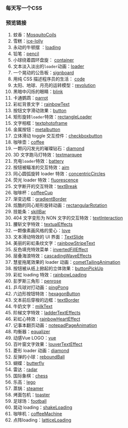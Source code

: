 ### 每天写一个CSS

### 预览链接

1. 蚊香：[MosquitoCoils](https://astak16.github.io/Study-CSS/MosquitoCoils-2018-6-11/index.html)
2. 雪糕：[ice-lolly](https://astak16.github.io/Study-CSS/ice-lolly-2018-6-12/index.html)
3. 永动的牛顿摆  ：[loading](https://astak16.github.io/Study-CSS/loading-2018-6-13/index.html)
4. 铅笔：[pencil](https://astak16.github.io/Study-CSS/pencil-2018-6-14/index.html)
5. 小球绕着圆环盘旋： [container](https://astak16.github.io/Study-CSS/container-2018-6-15/index.html)
6. 文本淡入淡出的`loader`动画：[loader](https://astak16.github.io/Study-CSS/loader-2018-6-16/index.html)
7. 一个晃动的公告板：[signboard](https://astak16.github.io/Study-CSS/signboard-2018-6-17/index.html)
8. 用纯 CSS 描述程序员的生活： [code](https://astak16.github.io/Study-CSS/code-2018-6-19/index.html)
9. 太阳、地球、月亮的运转模型：[revolution](https://astak16.github.io/Study-CSS/revolution-2018-6-19/index.html)
10. 黑暗中闪烁的眼睛：[blink](https://astak16.github.io/Study-CSS/blink-2018-6-20/index.html)
11. 卡通鹦鹉：[parrot](https://astak16.github.io/Study-CSS/parrot-2018-6-21/index.html)
12. 彩虹背景文字：[rainbowText](https://astak16.github.io/Study-CSS/rainbowText-2018-6-22/index.html)
13. 按钮文字滑动效果：[button](https://astak16.github.io/Study-CSS/button-2018-6-22/index.html)
14. 矩形旋转`loader`特效：[rectangleLoader](https://astak16.github.io/Study-CSS/rectangleLoader-2018-6-23/index.html)
15. 文字相框：[textphotoframe](https://astak16.github.io/Study-CSS/textphotoframe-2018-6-23/index.html)
16. 金属按钮：[metalbutton](https://astak16.github.io/Study-CSS/metalbutton-2018-6-24/index.html)
17. 立体滑动 toggle 交互控件：[checkboxbutton](https://astak16.github.io/Study-CSS/checkboxbutton-2018-6-24/index.html)
18. 咖啡壶：[coffee](https://astak16.github.io/Study-CSS/coffee-2018-6-25/)
19. 一颗闪闪发光的璀璨钻石：[diamond](https://astak16.github.io/Study-CSS/diamond-2018-6-25/index.html)
20. 3D 文字跑马灯特效：[textmarquee](https://astak16.github.io/Study-CSS/textmarquee-2018-6-26/index.html)
21. 充电`loader`特效：[battery](https://astak16.github.io/Study-CSS/battery-2018-6-26/index.html)
22. 按钮被瞄准的交互特效：[aim](https://astak16.github.io/Study-CSS/aim-2018-6-27/index.html)
23. 同心圆弧旋转 loader 特效：[concentricCircles](https://astak16.github.io/Study-CSS/concentricCircles-2018-6-27/index.html)
24. 荧光 loader 特效：[fluorescence](https://astak16.github.io/Study-CSS/fluorescence-2018-6-28/index.html)
25. 文字断开的交互特效：[textBreak](https://astak16.github.io/Study-CSS/textBreak-2018-6-28/)
26. 咖啡杯：[coffeeCup](https://astak16.github.io/Study-CSS/coffeecup-2018-6-29/index.html)
27. 渐变边框：[gradientBorder](https://astak16.github.io/Study-CSS/gradientBorder-2018-6-30/)
28. 炫酷的同心矩形旋转动画：[rectangularRotation](https://astak16.github.io/Study-CSS/rectangularRotation-2018-6-30/index.html)
29. 技能条：[skillBar](https://astak16.github.io/Study-CSS/skillBar-2018-7-1/index.html)
30. 404 文字变形为 NON 文字的交互特效：[textInteraction](https://astak16.github.io/Study-CSS/textInteraction-2018-7-1/index.html)
31. 腰斩文字特效：[textualEffects](https://astak16.github.io/Study-CSS/textualEffects-2018-7-2/index.html)
32. 一颗像素画风格的爱心：[love](https://astak16.github.io/Study-CSS/love-2018-7-2/index.html)
33. 文本滑动特效的 UI 界面：[TextSlide](https://astak16.github.io/Study-CSS/TextSlide-2018-7-3/index.html)
34. 美丽的彩虹条纹文字：[rainbowStripeText](https://astak16.github.io/Study-CSS/rainbowStripeText-2018-7-3/index.html)
35. 反色填充特效菜单：[invertedFillEffect](https://astak16.github.io/Study-CSS/invertedFillEffect-2018-7-4/)
36. 层叠海浪特效：[cascadingWaveEffects](https://astak16.github.io/Study-CSS/cascadingWaveEffects-2018-7-4/index.html)
37. 慧星拖尾效果的 loader 动画：[cometTailingAnimation](https://astak16.github.io/Study-CSS/cometTailingAnimation-2018-7-5/)
38. 按钮被从纸上掀起的立体效果：[buttonPickUp](https://astak16.github.io/Study-CSS/buttonPickUp-2018-7-5/)
39. 彩虹 loading 特效：[rainbowLoading](https://astak16.github.io/Study-CSS/rainbowLoading-2018-7-6/)
40. 彭罗斯三角形：[penrose](https://astak16.github.io/Study-CSS/penrose-2018-7-6/)
41. 乒乓球对打动画：[pingPong](https://astak16.github.io/Study-CSS/pingPong-2018-7-7/index.html)
42. 六边形按钮特效：[hexagonButton](https://astak16.github.io/Study-CSS/hexagonButton-2018-7-7/)
43. 文本前后穿梭的边框：[textBorder](https://astak16.github.io/Study-CSS/textBorder-2018-7-8/index.html)
44. 牛奶文字：[milkText](https://astak16.github.io/Study-CSS/milkText-2018-7-8/index.html)
45. 阶梯文字特效：[ladderTextEffects](https://astak16.github.io/Study-CSS/ladderTextEffects-2018-7-9/index.html)
46. 彩虹心特效：[rainbowHeartEffect](https://astak16.github.io/Study-CSS/rainbowHeartEffect-2018-7-9/index.html)
47. 记事本翻页动画：[notepadPageAnimation](https://astak16.github.io/Study-CSS/notepadPageAnimation-2018-7-10/index.html)
48. 均衡器：[equalizer](https://astak16.github.io/Study-CSS/equalizer-2018-7-10/)
49. 动感Vue LOGO：[vue](https://astak16.github.io/Study-CSS/vue-2018-7-11/index.html)
50. 百叶窗文字效果：[louverTextEffect](https://astak16.github.io/Study-CSS/louverTextEffect-2018-7-11/)
51. 菱形 loader 动画：[diamond](https://astak16.github.io/Study-CSS/diamond-2018-7-12/index.html)
52. 反弹的小球：[reboundBall](https://astak16.github.io/Study-CSS/reboundBall-2018-7-12/index.html)
53. 蝴蝶：[butterfly](https://astak16.github.io/Study-CSS/butterfly-2018-7-13/index.html)
54. 雷达：[radar](https://astak16.github.io/Study-CSS/radar-2018-7-13/index.html)
55. 国际象棋：[chess](https://astak16.github.io/Study-CSS/chess-2018-7-14/index.html)
56. 乐高：[lego](https://astak16.github.io/Study-CSS/lego-2018-7-14/index.html)
57. 蒸锅：[steamer](https://astak16.github.io/Study-CSS/steamer-2018-7-15/index.html)
58. 烤面包机：[toaster](https://astak16.github.io/Study-CSS/toaster-2018-7-15/)
59. 足球场：[football](https://astak16.github.io/Study-CSS/football-2018-7-16/index.html)
60. 晃动 loading：[shakeLoading](https://astak16.github.io/Study-CSS/shakeLoading-2018-7-16/)
61. 咖啡机：[coffeeMachine](https://astak16.github.io/Study-CSS/coffeeMachine-2018-7-17/)
62. 点阵loading：[latticeLoading](https://astak16.github.io/Study-CSS/latticeLoading-2018-7-17/index.html)


